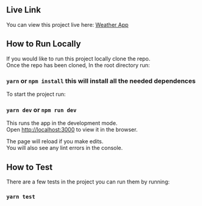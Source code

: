 ## Live Link

You can view this project live here:
[Weather App](https://sunshine-weather.netlify.app/)

## How to Run Locally

If you would like to run this project locally clone the repo.<br />
Once the repo has been cloned, In the root directory run:

### `yarn` or `npm install` this will install all the needed dependences

To start the project run:

### `yarn dev` or `npm run dev`

This runs the app in the development mode.<br />
Open [http://localhost:3000](http://localhost:3000) to view it in the browser.

The page will reload if you make edits.<br />
You will also see any lint errors in the console.

## How to Test

There are a few tests in the project you can run them by running:

### `yarn test`
